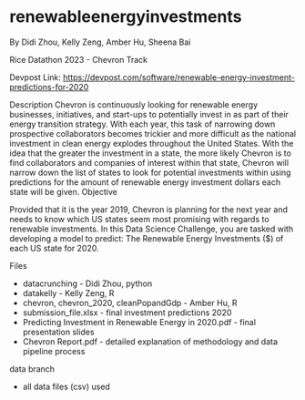 # renewableenergyinvestments
By Didi Zhou, Kelly Zeng, Amber Hu, Sheena Bai

Rice Datathon 2023 - Chevron Track

Devpost Link: https://devpost.com/software/renewable-energy-investment-predictions-for-2020

Description
Chevron is continuously looking for renewable energy businesses, initiatives, and start-ups to potentially invest in as part of their energy transition strategy. With each year, this task of narrowing down prospective collaborators becomes trickier and more difficult as the national investment in clean energy explodes throughout the United States. With the idea that the greater the investment in a state, the more likely Chevron is to find collaborators and companies of interest within that state, Chevron will narrow down the list of states to look for potential investments within using predictions for the amount of renewable energy investment dollars each state will be given.
Objective

Provided that it is the year 2019, Chevron is planning for the next year and needs to know which US states seem most promising with regards to renewable investments. In this Data Science Challenge, you are tasked with developing a model to predict:
The Renewable Energy Investments ($) of each US state for 2020.

Files
- datacrunching - Didi Zhou, python
- datakelly - Kelly Zeng, R
- chevron, chevron_2020, cleanPopandGdp - Amber Hu, R
- submission_file.xlsx - final investment predictions 2020
- Predicting Investment in Renewable Energy in 2020.pdf - final presentation slides
- Chevron Report.pdf - detailed explanation of methodology and data pipeline process

data branch
- all data files (csv) used
